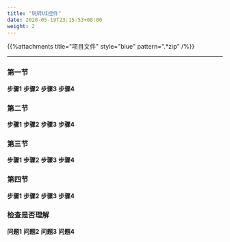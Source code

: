 ```yaml
---
title: "玩转UI控件"
date: 2020-05-19T23:15:53+08:00
weight: 2
---
```


{{%attachments title="项目文件" style="blue" pattern=".*zip" /%}}

---

### 第一节 

**步骤1** 
**步骤2** 
**步骤3** 
**步骤4** 

### 第二节 

**步骤1** 
**步骤2** 
**步骤3** 
**步骤4** 

### 第三节 

**步骤1** 
**步骤2** 
**步骤3** 
**步骤4** 

### 第四节 

**步骤1** 
**步骤2** 
**步骤3** 
**步骤4** 

### 检查是否理解

**问题1** 
**问题2** 
**问题3** 
**问题4** 